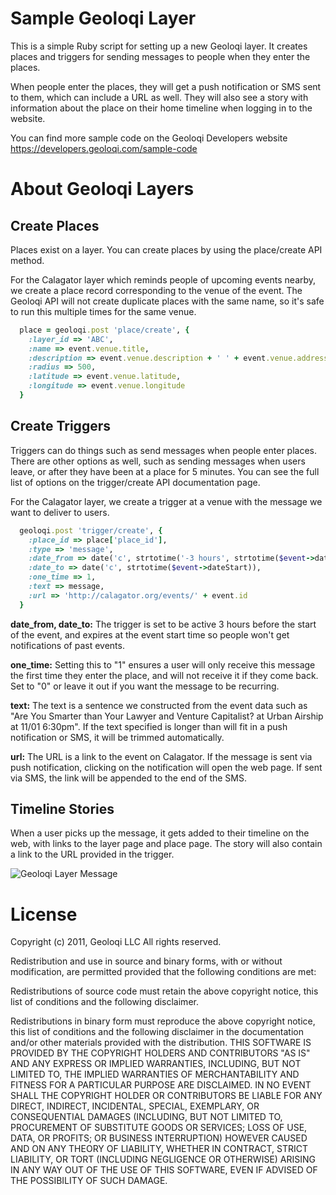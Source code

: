 Sample Geoloqi Layer
====================

This is a simple Ruby script for setting up a new Geoloqi layer. It creates places and triggers for 
sending messages to people when they enter the places. 

When people enter the places, they will get a push notification or SMS sent to them, which can 
include a URL as well. They will also see a story with information about the place on their home timeline
when logging in to the website.

You can find more sample code on the Geoloqi Developers website https://developers.geoloqi.com/sample-code

About Geoloqi Layers
====================

Create Places
-------------

Places exist on a layer. You can create places by using the place/create API method.

For the Calagator layer which reminds people of upcoming events nearby, we create a place record corresponding to the venue of the event. The Geoloqi API will not create duplicate places with the same name, so it's safe to run this multiple times for the same venue.

```ruby
  place = geoloqi.post 'place/create', {
    :layer_id => 'ABC',
    :name => event.venue.title,
    :description => event.venue.description + ' ' + event.venue.address + ' ' + event.venue.url,
    :radius => 500,
    :latitude => event.venue.latitude,
    :longitude => event.venue.longitude
  }
```

Create Triggers
---------------

Triggers can do things such as send messages when people enter places. There are other options as well, such as sending messages when users leave, or after they have been at a place for 5 minutes. You can see the full list of options on the trigger/create API documentation page.

For the Calagator layer, we create a trigger at a venue with the message we want to deliver to users.

```ruby
  geoloqi.post 'trigger/create', {
    :place_id => place['place_id'],
    :type => 'message',
    :date_from => date('c', strtotime('-3 hours', strtotime($event->dateStart))),
    :date_to => date('c', strtotime($event->dateStart)),
    :one_time => 1,
    :text => message,
    :url => 'http://calagator.org/events/' + event.id
  }
```
**date_from, date_to:** The trigger is set to be active 3 hours before the start of the event, and expires at the event start time so people won't get notifications of past events.

**one_time:** Setting this to "1" ensures a user will only receive this message the first time they enter the place, and will not receive it if they come back. Set to "0" or leave it out if you want the message to be recurring.

**text:** The text is a sentence we constructed from the event data such as "Are You Smarter than Your Lawyer and Venture Capitalist? at Urban Airship at 11/01 6:30pm". If the text specified is longer than will fit in a push notification or SMS, it will be trimmed automatically.

**url:** The URL is a link to the event on Calagator. If the message is sent via push notification, clicking on the notification will open the web page. If sent via SMS, the link will be appended to the end of the SMS.

Timeline Stories
----------------

When a user picks up the message, it gets added to their timeline on the web, with links to the layer page and place page. The story will also contain a link to the URL provided in the trigger.

![Geoloqi Layer Message](https://developer-site-content.geoloqi.com/wiki/images/thumb/7/75/calagator-timeline-story.png/500px-calagator-timeline-story.png)

License
=======

Copyright (c) 2011, Geoloqi LLC
All rights reserved.

Redistribution and use in source and binary forms, with or without modification, are permitted provided 
that the following conditions are met:

Redistributions of source code must retain the above copyright notice, this list of conditions and the 
following disclaimer.

Redistributions in binary form must reproduce the above copyright notice, this list of conditions and the 
following disclaimer in the documentation and/or other materials provided with the distribution.
THIS SOFTWARE IS PROVIDED BY THE COPYRIGHT HOLDERS AND CONTRIBUTORS "AS IS" AND ANY EXPRESS OR IMPLIED 
WARRANTIES, INCLUDING, BUT NOT LIMITED TO, THE IMPLIED WARRANTIES OF MERCHANTABILITY AND FITNESS FOR A 
PARTICULAR PURPOSE ARE DISCLAIMED. IN NO EVENT SHALL THE COPYRIGHT HOLDER OR CONTRIBUTORS BE LIABLE FOR 
ANY DIRECT, INDIRECT, INCIDENTAL, SPECIAL, EXEMPLARY, OR CONSEQUENTIAL DAMAGES (INCLUDING, BUT NOT LIMITED 
TO, PROCUREMENT OF SUBSTITUTE GOODS OR SERVICES; LOSS OF USE, DATA, OR PROFITS; OR BUSINESS INTERRUPTION) 
HOWEVER CAUSED AND ON ANY THEORY OF LIABILITY, WHETHER IN CONTRACT, STRICT LIABILITY, OR TORT (INCLUDING 
NEGLIGENCE OR OTHERWISE) ARISING IN ANY WAY OUT OF THE USE OF THIS SOFTWARE, EVEN IF ADVISED OF THE 
POSSIBILITY OF SUCH DAMAGE.
